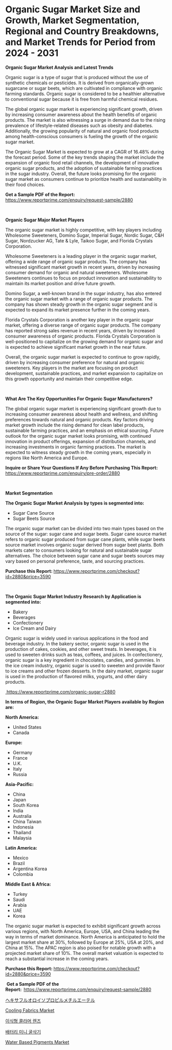<p><h1>Organic Sugar Market Size and Growth, Market Segmentation, Regional and Country Breakdowns, and Market Trends for Period from 2024 -  2031</h1></p><p><strong>Organic Sugar Market Analysis and Latest Trends</strong></p>
<p><p>Organic sugar is a type of sugar that is produced without the use of synthetic chemicals or pesticides. It is derived from organically-grown sugarcane or sugar beets, which are cultivated in compliance with organic farming standards. Organic sugar is considered to be a healthier alternative to conventional sugar because it is free from harmful chemical residues.</p><p>The global organic sugar market is experiencing significant growth, driven by increasing consumer awareness about the health benefits of organic products. The market is also witnessing a surge in demand due to the rising prevalence of lifestyle-related diseases such as obesity and diabetes. Additionally, the growing popularity of natural and organic food products among health-conscious consumers is fueling the growth of the organic sugar market.</p><p>The Organic Sugar Market is expected to grow at a CAGR of 16.48% during the forecast period. Some of the key trends shaping the market include the expansion of organic food retail channels, the development of innovative organic sugar products, and the adoption of sustainable farming practices in the sugar industry. Overall, the future looks promising for the organic sugar market as consumers continue to prioritize health and sustainability in their food choices.</p></p>
<p><strong>Get a Sample PDF of the Report:&nbsp;</strong> <a href="https://www.reportprime.com/enquiry/request-sample/2880">https://www.reportprime.com/enquiry/request-sample/2880</a></p>
<p>&nbsp;</p>
<p><strong>Organic Sugar Major Market Players</strong></p>
<p><p>The organic sugar market is highly competitive, with key players including Wholesome Sweeteners, Domino Sugar, Imperial Sugar, Nordic Sugar, C&H Sugar, Nordzucker AG, Tate & Lyle, Taikoo Sugar, and Florida Crystals Corporation. </p><p>Wholesome Sweeteners is a leading player in the organic sugar market, offering a wide range of organic sugar products. The company has witnessed significant market growth in recent years, driven by increasing consumer demand for organic and natural sweeteners. Wholesome Sweeteners continues to focus on product innovation and sustainability to maintain its market position and drive future growth.</p><p>Domino Sugar, a well-known brand in the sugar industry, has also entered the organic sugar market with a range of organic sugar products. The company has shown steady growth in the organic sugar segment and is expected to expand its market presence further in the coming years.</p><p>Florida Crystals Corporation is another key player in the organic sugar market, offering a diverse range of organic sugar products. The company has reported strong sales revenue in recent years, driven by increased consumer awareness of organic products. Florida Crystals Corporation is well-positioned to capitalize on the growing demand for organic sugar and is expected to achieve significant market growth in the near future.</p><p>Overall, the organic sugar market is expected to continue to grow rapidly, driven by increasing consumer preference for natural and organic sweeteners. Key players in the market are focusing on product development, sustainable practices, and market expansion to capitalize on this growth opportunity and maintain their competitive edge.</p></p>
<p>&nbsp;</p>
<p><strong>What Are The Key Opportunities For Organic Sugar Manufacturers?</strong></p>
<p><p>The global organic sugar market is experiencing significant growth due to increasing consumer awareness about health and wellness, and shifting preferences towards natural and organic products. Key factors driving market growth include the rising demand for clean label products, sustainable farming practices, and an emphasis on ethical sourcing. Future outlook for the organic sugar market looks promising, with continued innovation in product offerings, expansion of distribution channels, and increasing investments in organic farming practices. The market is expected to witness steady growth in the coming years, especially in regions like North America and Europe.</p></p>
<p><strong>Inquire or Share Your Questions If Any Before Purchasing This Report:</strong> <a href="https://www.reportprime.com/enquiry/pre-order/2880">https://www.reportprime.com/enquiry/pre-order/2880</a></p>
<p>&nbsp;</p>
<p><strong>Market Segmentation</strong></p>
<p><strong>The Organic Sugar Market Analysis by types is segmented into:</strong></p>
<p><ul><li>Sugar Cane Source</li><li>Sugar Beets Source</li></ul></p>
<p><p>The organic sugar market can be divided into two main types based on the source of the sugar: sugar cane and sugar beets. Sugar cane source market refers to organic sugar produced from sugar cane plants, while sugar beets source market involves organic sugar derived from sugar beet plants. Both markets cater to consumers looking for natural and sustainable sugar alternatives. The choice between sugar cane and sugar beets sources may vary based on personal preference, taste, and sourcing practices.</p></p>
<p><strong>Purchase this Report:&nbsp;</strong><a href="https://www.reportprime.com/checkout?id=2880&price=3590">https://www.reportprime.com/checkout?id=2880&price=3590</a></p>
<p>&nbsp;</p>
<p><strong>The Organic Sugar Market Industry Research by Application is segmented into:</strong></p>
<p><ul><li>Bakery</li><li>Beverages</li><li>Confectionery</li><li>Ice Cream and Dairy</li></ul></p>
<p><p>Organic sugar is widely used in various applications in the food and beverage industry. In the bakery sector, organic sugar is used in the production of cakes, cookies, and other sweet treats. In beverages, it is used to sweeten drinks such as teas, coffees, and juices. In confectionery, organic sugar is a key ingredient in chocolates, candies, and gummies. In the ice cream industry, organic sugar is used to sweeten and provide flavor to ice creams and other frozen desserts. In the dairy market, organic sugar is used in the production of flavored milks, yogurts, and other dairy products.</p></p>
<p><a href="https://www.reportprime.com/organic-sugar-r2880">&nbsp;https://www.reportprime.com/organic-sugar-r2880</a></p>
<p><strong>In terms of Region, the Organic Sugar Market Players available by Region are:</strong></p>
<p>
    <p> <strong> North America: </strong>
        <ul>
            <li>United States</li>
            <li>Canada</li>
        </ul>
        </p> 
    <p> <strong> Europe: </strong>
        <ul>
            <li>Germany</li>
            <li>France</li>
            <li>U.K.</li>
            <li>Italy</li>
            <li>Russia</li>
        </ul>
        </p> 
    <p> <strong> Asia-Pacific: </strong>
        <ul>
            <li>China</li>
            <li>Japan</li>
            <li>South Korea</li>
            <li>India</li>
            <li>Australia</li>
            <li>China Taiwan</li>
            <li>Indonesia</li>
            <li>Thailand</li>
            <li>Malaysia</li>
        </ul>
        </p> 
    <p> <strong> Latin America: </strong>
        <ul>
            <li>Mexico</li>
            <li>Brazil</li>
            <li>Argentina Korea</li>
            <li>Colombia</li>
        </ul>
        </p> 
    <p> <strong> Middle East & Africa: </strong>
        <ul>
            <li>Turkey</li>
            <li>Saudi</li>
            <li>Arabia</li>
            <li>UAE</li>
            <li>Korea</li>
        </ul>
    </p>
    </p>
<p><p>The organic sugar market is expected to exhibit significant growth across various regions, with North America, Europe, USA, and China leading the way in terms of market dominance. North America is anticipated to hold the largest market share at 30%, followed by Europe at 25%, USA at 20%, and China at 15%. The APAC region is also poised for notable growth with a projected market share of 10%. The overall market valuation is expected to reach a substantial increase in the coming years.</p></p>
<p><strong>Purchase this Report: </strong><a href="https://www.reportprime.com/checkout?id=2880&price=3590">https://www.reportprime.com/checkout?id=2880&price=3590</a></p>
<p>&nbsp;<strong>Get a Sample PDF of the Report:&nbsp;&nbsp;</strong><a href="https://www.reportprime.com/enquiry/request-sample/2880">https://www.reportprime.com/enquiry/request-sample/2880</a></p>
<p><strong></strong></p>
<p><p><a href="https://github.com/NovaStamm2023/Market-Research-Report-List-1/blob/main/699690869762.md">ヘキサフルオロイソプロピルメチルエーテル</a></p><p><a href="https://github.com/susanjprice2023/Market-Research-Report-List-1/blob/main/cooling-fabrics-market.md">Cooling Fabrics Market</a></p><p><a href="https://github.com/durgin521/Market-Research-Report-List-1/blob/main/942944567289.md">이식형 콜라머 렌즈</a></p><p><a href="https://medium.com/@constantinvon/%EB%B0%B0%ED%84%B0%EB%A6%AC-%EC%86%8C%ED%98%95-%EA%B5%B4%EC%82%AD%EA%B8%B0-%EC%8B%9C%EC%9E%A5-%ED%86%B5%EC%B0%B0-%EC%8B%9C%EC%9E%A5-%EB%8F%99%ED%96%A5-%EC%84%B1%EC%9E%A5-2024%EB%85%84%EB%B6%80%ED%84%B0-2031%EB%85%84%EA%B9%8C%EC%A7%80-%EC%98%88%EC%B8%A1%EB%90%9C-%EA%B2%83-3f21dfb258aa">배터리 미니 굴삭기</a></p><p><a href="https://github.com/RosemarieLeffler2023/Market-Research-Report-List-1/blob/main/water-based-pigments-market.md">Water Based Pigments Market</a></p></p>